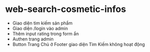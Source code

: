 # web-search-cosmetic-infos

- Giao diện tìm kiếm sản phẩm
- Giao diện /login vào admin 
- Thêm input rating trong form ẩn
- Authen trang admin
- Button Trang Chủ ở Footer giao diện Tìm Kiếm không hoạt động
